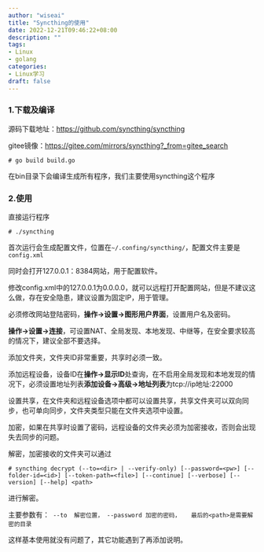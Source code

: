 ```yaml
---
author: "wiseai"
title: "Syncthing的使用"
date: 2022-12-21T09:46:22+08:00
description: ""
tags:
- Linux
- golang
categories:
- Linux学习
draft: false
---
```


### 1.下载及编译
源码下载地址：https://github.com/syncthing/syncthing

gitee镜像：https://gitee.com/mirrors/syncthing?_from=gitee_search

`# go build build.go`

在bin目录下会编译生成所有程序，我们主要使用syncthing这个程序

### 2.使用
直接运行程序

`# ./syncthing`

首次运行会生成配置文件，位置在`~/.confing/syncthing/`，配置文件主要是`config.xml`

同时会打开127.0.0.1：8384网站，用于配置软件。

修改config.xml中的127.0.0.1为0.0.0.0，就可以远程打开配置网站，但是不建议这么做，存在安全隐患，建议设置为固定IP，用于管理。

必须修改网站登陆密码，**操作->设置->图形用户界面**，设置用户名及密码。

**操作->设置->连接**，可设置NAT、全局发现、本地发现、中继等，在安全要求较高的情况下，建议全部不要选择。

添加文件夹，文件夹ID非常重要，共享时必须一致。

添加远程设备，设备ID在**操作->显示ID**处查询，在不启用全局发现和本地发现的情况下，必须设置地址列表**添加设备->高级->地址列表**为tcp://ip地址:22000

设置共享，在文件夹和远程设备选项中都可以设置共享，共享文件夹可以双向同步，也可单向同步，文件夹类型只能在文件夹选项中设置。

加密，如果在共享时设置了密码，远程设备的文件夹必须为加密接收，否则会出现失去同步的问题。

解密，加密接收的文件夹可以通过

`# syncthing decrypt (--to=<dir> | --verify-only) [--password=<pw>] [--folder-id=<id>] [--token-path=<file>] [--continue] [--verbose] [--version] [--help] <path>`

进行解密。

主要参数有：`	--to  解密位置，	--password 加密的密码，	最后的<path>是需要解密的目录`

这样基本使用就没有问题了，其它功能遇到了再添加说明。

